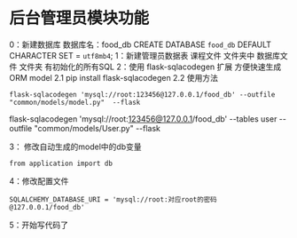 # 后台管理员模块功能
0：新建数据库
	数据库名：food_db
	CREATE DATABASE `food_db` DEFAULT CHARACTER SET = `utf8mb4`;
1：新建管理员数据表
	课程文件 文件夹中  数据库文件  文件夹 有初始化的所有SQL
2：使用 flask-sqlacodegen 扩展 方便快速生成 ORM model
	2.1 pip install flask-sqlacodegen
	2.2 使用方法
  <!-- 对food_db下的所有的表生成model -->
	flask-sqlacodegen 'mysql://root:123456@127.0.0.1/food_db' --outfile "common/models/model.py"  --flask
  <!-- 对food_db下的user表生成model -->
  flask-sqlacodegen 'mysql://root:123456@127.0.0.1/food_db' --tables user --outfile "common/models/User.py"  --flask

3： 修改自动生成的model中的db变量

	from application import db

4：修改配置文件
	
	SQLALCHEMY_DATABASE_URI = 'mysql://root:对应root的密码@127.0.0.1/food_db'

5：开始写代码了
